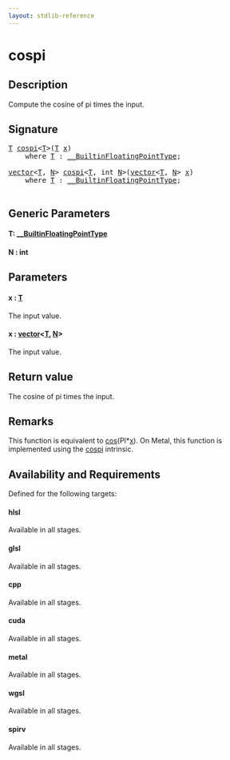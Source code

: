 ```yaml
---
layout: stdlib-reference
---
```


# cospi

## Description

Compute the cosine of pi times the input.



## Signature 

<pre>
<a href="cospi.html#typeparam-T" class="code_type">T</a> <a href="cospi.html">cospi</a>&lt;<a href="cospi.html#typeparam-T" class="code_type">T</a>&gt;(<a href="cospi.html#typeparam-T" class="code_type">T</a> <a href="cospi.html#decl-x" class="code_param">x</a>)
    <span class='code_keyword'>where</span> <a href="cospi.html#typeparam-T" class="code_type">T</a> : <a href="../interfaces/0_builtinfloatingpointtype-029hm/index.html" class="code_type">__BuiltinFloatingPointType</a>;

<a href="../types/vector/index.html" class="code_type">vector</a>&lt;<a href="cospi.html#typeparam-T" class="code_type">T</a>, <a href="cospi.html#decl-N" class="code_var">N</a>&gt; <a href="cospi.html">cospi</a>&lt;<a href="cospi.html#typeparam-T" class="code_type">T</a>, <span class="code_keyword">int</span> <a href="cospi.html#decl-N" class="code_var">N</a>&gt;(<a href="../types/vector/index.html" class="code_type">vector</a>&lt;<a href="cospi.html#typeparam-T" class="code_type">T</a>, <a href="cospi.html#decl-N" class="code_var">N</a>&gt; <a href="cospi.html#decl-x" class="code_param">x</a>)
    <span class='code_keyword'>where</span> <a href="cospi.html#typeparam-T" class="code_type">T</a> : <a href="../interfaces/0_builtinfloatingpointtype-029hm/index.html" class="code_type">__BuiltinFloatingPointType</a>;

</pre>

## Generic Parameters

####  <a id="typeparam-T"></a>T: [\_\_BuiltinFloatingPointType](../interfaces/0_builtinfloatingpointtype-029hm/index.html)
####  <a id="decl-N"></a>N  : int

## Parameters

####  <a id="decl-x"></a>x  : [T](cospi.html#typeparam-T)
The input value.

####  <a id="decl-x"></a>x  : [vector](../types/vector/index.html)\<[T](../types/vector/index.html#typeparam-T), [N](../types/vector/index.html#decl-N)\>
The input value.


## Return value
The cosine of pi times the input.

## Remarks
This function is equivalent to <span class='code'><a href="cos.html">cos</a>(PI*<a href="cos.html#decl-x" class="code_param">x</a>)</span>. On Metal, this function is implemented using the <span class='code'><a href="cospi.html">cospi</a></span> intrinsic.


## Availability and Requirements

Defined for the following targets:

#### hlsl
Available in all stages.

#### glsl
Available in all stages.

#### cpp
Available in all stages.

#### cuda
Available in all stages.

#### metal
Available in all stages.

#### wgsl
Available in all stages.

#### spirv
Available in all stages.



